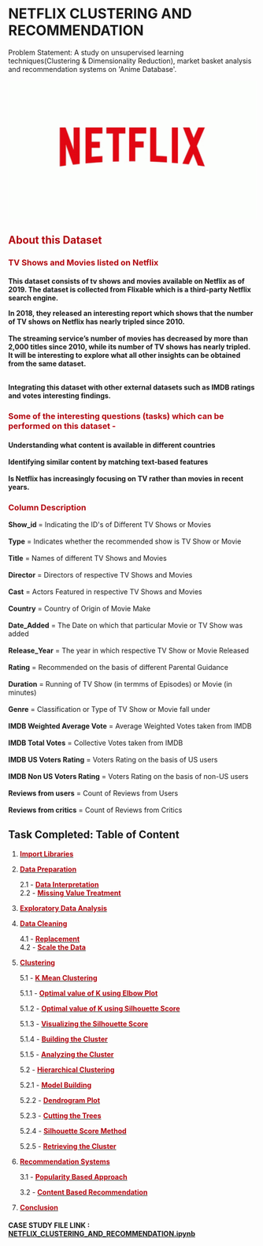 # NETFLIX CLUSTERING AND RECOMMENDATION
Problem Statement:
A study on unsupervised learning techniques(Clustering & Dimensionality Reduction), market basket analysis and recommendation systems on 'Anime Database'.

<img src="https://github.com/Akshay672/CASE_STUDY_NETFLIX_CLUSTERING_AND_RECOMMENDATION/blob/main/tenor.gif" width="750" align="center">


<h2><font color='#b20710'>About this Dataset</font></h2>
<h3><font color='#b20710'>TV Shows and Movies listed on Netflix</font></h3>

<h4>This dataset consists of tv shows and movies available on Netflix as of 2019. The dataset is collected from Flixable which is a third-party Netflix search engine.<br>

In 2018, they released an interesting report which shows that the number of TV shows on Netflix has nearly tripled since 2010. 
<br><br>The streaming service’s number of movies has decreased by more than 2,000 titles since 2010, while its number of TV shows has nearly tripled. It will be interesting to explore what all other insights can be obtained from the same dataset.
    
<br>
Integrating this dataset with other external datasets such as IMDB ratings and votes interesting findings.
</h4>
<h3><font color='#b20710'>Some of the interesting questions (tasks) which can be performed on this dataset -</font></h3>
<h4>
Understanding what content is available in different countries<br><br>
Identifying similar content by matching text-based features<br><br>
Is Netflix has increasingly focusing on TV rather than movies in recent years.</h4>
<h3><font color='#b20710'>Column Description</font></h3>

<b>Show_id </b>                             = Indicating the ID's of Different TV Shows or Movies<br><br>
<b>Type</b>                                 = Indicates whether the recommended show is TV Show or Movie<br><br>
<b>Title</b>                                = Names of different TV Shows and Movies<br><br>
<b>Director</b>                             = Directors of respective TV Shows and Movies<br><br>
<b>Cast</b>                                 = Actors Featured in respective TV Shows and Movies<br><br>
<b>Country</b>                              = Country of Origin of Movie Make<br><br>
<b>Date_Added</b>                           = The Date on which that particular Movie or TV Show was added<br><br>
<b>Release_Year</b>                         = The year in which respective TV Show or Movie Released<br><br>
<b>Rating</b>                               = Recommended on the basis of different Parental Guidance<br><br>
<b>Duration</b>                             = Running of TV Show (in termms of Episodes) or Movie (in minutes)<br><br>
<b>Genre</b>                                = Classification or Type of TV Show or Movie fall under<br><br>
<b>IMDB Weighted Average Vote</b>           = Average Weighted Votes taken from IMDB<br><br>
<b>IMDB Total Votes</b>                     = Collective Votes taken from IMDB<br><br>
<b>IMDB US Voters Rating</b>                = Voters Rating on the basis of US users<br><br>
<b>IMDB Non US Voters Rating</b>        = Voters Rating on the basis of non-US users<br><br>
<b>Reviews from users</b>               = Count of Reviews from Users<br><br>
<b>Reviews from critics</b>             = Count of Reviews from Critics



  ## Task Completed: Table of Content

1. **[<font color='#b20710'>Import Libraries</font>](#lib)**


2. **[<font color='#b20710'>Data Preparation</font>](#prep)**

      2.1 - **[<font color='#b20710'>Data Interpretation</font>](#datainter)**   
      2.2 - **[<font color='#b20710'>Missing Value Treatment</font>](#missval)**
      
      
3. **[<font color='#b20710'>Exploratory Data Analysis</font>](#eda)**


4. **[<font color='#b20710'>Data Cleaning</font>](#Dataclean)**

      4.1 - **[<font color='#b20710'>Replacement</font>](#replace)**     
      4.2 - **[<font color='#b20710'>Scale the Data</font>](#scale)**
      
      
5. **[<font color='#b20710'>Clustering</font>](#clus)**

      5.1 - **[<font color='#b20710'>K Mean Clustering</font>](#kmean)**
      
      5.1.1 - **[<font color='#b20710'>Optimal value of K using Elbow Plot</font>](#elbow)**
      
      5.1.2 - **[<font color='#b20710'>Optimal value of K using Silhouette Score</font>](#kss)**
      
      5.1.3 - **[<font color='#b20710'>Visualizing the Silhouette Score</font>](#vissil)**
      
      5.1.4 - **[<font color='#b20710'>Building the Cluster</font>](#buildclus)**
      
      5.1.5 - **[<font color='#b20710'>Analyzing the Cluster</font>](#anaclus)**
                
      5.2 - **[<font color='#b20710'>Hierarchical Clustering</font>](#hierar)**
      
      5.2.1 - **[<font color='#b20710'>Model Building</font>](#modbuild)**
      
      5.2.2 - **[<font color='#b20710'>Dendrogram Plot</font>](#dendro)**
      
      5.2.3 - **[<font color='#b20710'>Cutting the Trees</font>](#cuttree)**
      
      5.2.4 - **[<font color='#b20710'>Silhouette Score Method</font>](#ssm)**
      
      5.2.5 - **[<font color='#b20710'>Retrieving the Cluster</font>](#retclus)**
      
             
               
6. **[<font color='#b20710'>Recommendation Systems</font>](#recom)**

      3.1 - **[<font color='#b20710'>Popularity Based Approach</font>](#pop)**     
      
      3.2 - **[<font color='#b20710'>Content Based Recommendation</font>](#content)** 
      
      
7. **[<font color='#b20710'>Conclusion</font>](#conclusion)**


<h4>CASE STUDY FILE LINK : <a href='https://github.com/Akshay672/CASE_STUDY_NETFLIX_CLUSTERING_AND_RECOMMENDATION/blob/main/NETFLIX_CLUSTERING_AND_RECOMMENDATION.ipynb'>NETFLIX_CLUSTERING_AND_RECOMMENDATION.ipynb</a></h4>
